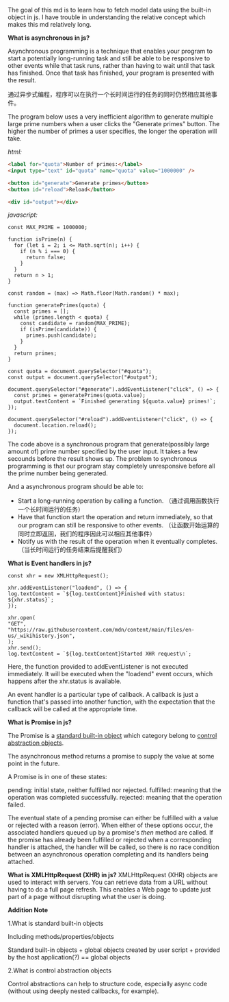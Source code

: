 The goal of this md is to learn how to fetch model data using the built-in object in js. I have trouble in understanding the relative concept which makes this md relatively long.


**What is asynchronous in js?**

Asynchronous programming is a technique that enables your program to start a potentially long-running task and still be able to be responsive to other events while that task runs, rather than having to wait until that task has finished. Once that task has finished, your program is presented with the result.

通过异步式编程，程序可以在执行一个长时间运行的任务的同时仍然相应其他事件。

The program below uses a very inefficient algorithm to generate multiple large prime numbers when a user clicks the "Generate primes" button. The higher the number of primes a user specifies, the longer the operation will take.

_html:_
```html
<label for="quota">Number of primes:</label>
<input type="text" id="quota" name="quota" value="1000000" />

<button id="generate">Generate primes</button>
<button id="reload">Reload</button>

<div id="output"></div>
```
_javascript:_
```
const MAX_PRIME = 1000000;

function isPrime(n) {
  for (let i = 2; i <= Math.sqrt(n); i++) {
    if (n % i === 0) {
      return false;
    }
  }
  return n > 1;
}

const random = (max) => Math.floor(Math.random() * max);

function generatePrimes(quota) {
  const primes = [];
  while (primes.length < quota) {
    const candidate = random(MAX_PRIME);
    if (isPrime(candidate)) {
      primes.push(candidate);
    }
  }
  return primes;
}

const quota = document.querySelector("#quota");
const output = document.querySelector("#output");

document.querySelector("#generate").addEventListener("click", () => {
  const primes = generatePrimes(quota.value);
  output.textContent = `Finished generating ${quota.value} primes!`;
});

document.querySelector("#reload").addEventListener("click", () => {
  document.location.reload();
});
```

The code above is a synchronous program that generate(possibly large amount of) prime number specified by the user input.
It takes a few secounds before the result shows up.
The problem to synchronous programming is that our program stay completely unresponsive before all the prime number being generated.

And a asynchronous program should be able to:

- Start a long-running operation by calling a function. （通过调用函数执行一个长时间运行的任务）
- Have that function start the operation and return immediately, so that our program can still be responsive to other events. （让函数开始运算的同时立即返回，我们的程序因此可以相应其他事件）
- Notify us with the result of the operation when it eventually completes.（当长时间运行的任务结束后提醒我们）

**What is Event handlers in js?**

```
const xhr = new XMLHttpRequest();

xhr.addEventListener("loadend", () => {
log.textContent = `${log.textContent}Finished with status: ${xhr.status}`;
});

xhr.open(
"GET",
"https://raw.githubusercontent.com/mdn/content/main/files/en-us/_wikihistory.json",
);
xhr.send();
log.textContent = `${log.textContent}Started XHR request\n`;

```
Here, the function provided to addEventListener is not executed immediately. It will be executed when the "loadend" event occurs, which happens after the xhr.status is available. 

An event handler is a particular type of callback. A callback is just a function that's passed into another function, with the expectation that the callback will be called at the appropriate time. 


**What is Promise in js?**

The Promise is a [standard built-in object](#standard-built-in-objects) which category belong to [control abstraction objects](#control-abstraction-objects).

The asynchronous method returns a promise to supply the value at some point in the future.


A Promise is in one of these states:

pending: initial state, neither fulfilled nor rejected.
fulfilled: meaning that the operation was completed successfully.
rejected: meaning that the operation failed.

The eventual state of a pending promise can either be fulfilled with a value or rejected with a reason (error). When either of these options occur, the associated handlers queued up by a promise's *then* method are called. If the promise has already been fulfilled or rejected when a corresponding handler is attached, the handler will be called, so there is no race condition between an asynchronous operation completing and its handlers being attached.



**What is XMLHttpRequest (XHR) in js?**
XMLHttpRequest (XHR) objects are used to interact with servers. You can retrieve data from a URL without having to do a full page refresh. This enables a Web page to update just part of a page without disrupting what the user is doing.




**Addition Note**

<a id="standard-built-in-objects">1.What is standard built-in objects</a>

Including methods/properties/objects

Standard built-in objects + global objects created by user script + provided by the host application(?) == global objects


<a id="control-abstraction-objects">2.What is control abstraction objects</a>

Control abstractions can help to structure code, especially async code (without using deeply nested callbacks, for example).



